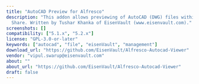 ```yaml
---
title: "AutoCAD Preview for Alfresco"
description: "This addon allows previewing of AutoCAD (DWG) files within Alfresco
  Share. Written by Tushar Khanka of EisenVault (www.eisenvault.com)."
screenshots: []
compatibility: ["5.1.x", "5.2.x"]
license: "GPL-3.0-or-later"
keywords: ["autocad", "file", "eisenVault", "management"]
download_url: "https://github.com/EisenVault/Alfresco-Autocad-Viewer"
vendor: "vipul.swarup@eisenvault.com"
about: ""
about_url: "https://github.com/EisenVault/Alfresco-Autocad-Viewer"
draft: false
---
```

